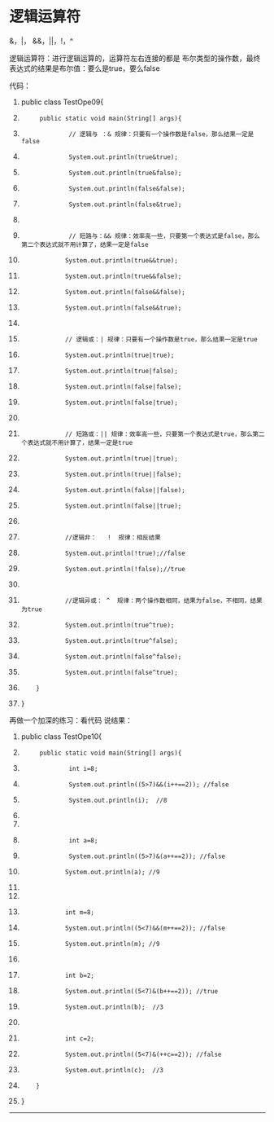 ﻿
# 逻辑运算符

&，|， &&，||，!，^ 

逻辑运算符：进行逻辑运算的，运算符左右连接的都是 布尔类型的操作数，最终表达式的结果是布尔值：要么是true，要么false 




代码： 




1.  public class TestOpe09{
2.          public static void main(String[] args){
3.                  // 逻辑与 ：& 规律：只要有一个操作数是false，那么结果一定是false
4.                  System.out.println(true&true);
5.                  System.out.println(true&false);
6.                  System.out.println(false&false);
7.                  System.out.println(false&true);
8.                  
9.                  // 短路与：&& 规律：效率高一些，只要第一个表达式是false，那么第二个表达式就不用计算了，结果一定是false
10.                 System.out.println(true&&true);
11.                 System.out.println(true&&false);
12.                 System.out.println(false&&false);
13.                 System.out.println(false&&true);
14.                 
15.                 // 逻辑或：| 规律：只要有一个操作数是true，那么结果一定是true
16.                 System.out.println(true|true);
17.                 System.out.println(true|false);
18.                 System.out.println(false|false);
19.                 System.out.println(false|true);
20.                 
21.                 // 短路或：|| 规律：效率高一些，只要第一个表达式是true，那么第二个表达式就不用计算了，结果一定是true
22.                 System.out.println(true||true);
23.                 System.out.println(true||false);
24.                 System.out.println(false||false);
25.                 System.out.println(false||true);
26.                 
27.                 //逻辑非：   !  规律：相反结果
28.                 System.out.println(!true);//false
29.                 System.out.println(!false);//true
30.                 
31.                 //逻辑异或： ^  规律：两个操作数相同，结果为false，不相同，结果为true
32.                 System.out.println(true^true);
33.                 System.out.println(true^false);
34.                 System.out.println(false^false);
35.                 System.out.println(false^true);
36.         }
37. } 

再做一个加深的练习：看代码 说结果： 







1.  public class TestOpe10{
2.          public static void main(String[] args){
3.                  int i=8;
4.                  System.out.println((5>7)&&(i++==2)); //false
5.                  System.out.println(i);  //8 
6.                  
7.                  
8.                  int a=8;
9.                  System.out.println((5>7)&(a++==2)); //false
10.                 System.out.println(a); //9
11.                 
12.                 
13.                 int m=8;
14.                 System.out.println((5<7)&&(m++==2)); //false
15.                 System.out.println(m); //9
16.                 
17.                 int b=2;
18.                 System.out.println((5<7)&(b++==2)); //true
19.                 System.out.println(b);  //3
20.                 
21.                 int c=2;
22.                 System.out.println((5<7)&(++c==2)); //false
23.                 System.out.println(c);  //3
24.         }
25. } 





















------------------------------------------------------------

